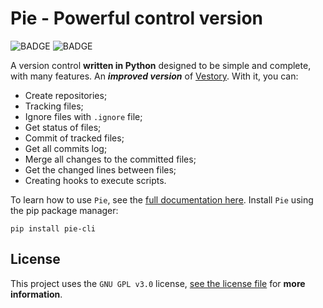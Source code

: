 # Pie - Powerful control version

![BADGE](https://img.shields.io/static/v1?label=status&message=stable&color=green)
![BADGE](https://img.shields.io/static/v1?label=license&message=GPL%20v3.0&color=blue)

A version control **written in Python** designed to be simple and complete, with many features. An ***improved version*** of [Vestory](https://github.com/jaedsonpys/vestory). With it, you can:

- Create repositories;
- Tracking files;
- Ignore files with `.ignore` file;
- Get status of files;
- Commit of tracked files;
- Get all commits log;
- Merge all changes to the committed files;
- Get the changed lines between files;
- Creating hooks to execute scripts.

To learn how to use `Pie`, see the [full documentation here](https://github.com/jaedsonpys/pie/tree/master/docs). Install `Pie` using the pip package manager:

```
pip install pie-cli
```

## License

This project uses the `GNU GPL v3.0` license, [see the license file](https://github.com/jaedsonpys/pie/blob/master/LICENSE) for **more information**.
